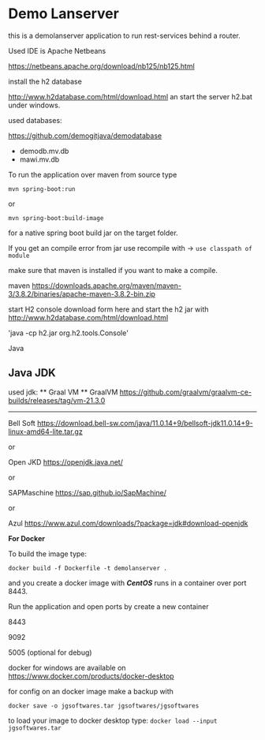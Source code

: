 Demo Lanserver
============================================================



this is a demolanserver application to 
run rest-services behind a router.



Used IDE is Apache Netbeans

https://netbeans.apache.org/download/nb125/nb125.html






install the h2 database

http://www.h2database.com/html/download.html
an start the server h2.bat under windows.



used databases:

https://github.com/demogitjava/demodatabase

- demodb.mv.db
- mawi.mv.db





To run the application over maven from source type

`mvn spring-boot:run`

or

`mvn spring-boot:build-image`

for a native spring boot build jar on the target folder.

If you get an compile error from jar use recompile with -> `use classpath of module`


make sure that maven is installed if you want to make a compile.

maven
https://downloads.apache.org/maven/maven-3/3.8.2/binaries/apache-maven-3.8.2-bin.zip



start H2 console
download form here and start the h2 jar with
http://www.h2database.com/html/download.html

'java -cp h2.jar org.h2.tools.Console'





Java 

Java JDK
----------------------------------------------

used jdk:
** Graal VM **
GraalVM
https://github.com/graalvm/graalvm-ce-builds/releases/tag/vm-21.3.0

----------------------------------------------


Bell Soft
https://download.bell-sw.com/java/11.0.14+9/bellsoft-jdk11.0.14+9-linux-amd64-lite.tar.gz


or

Open JKD
https://openjdk.java.net/

or

SAPMaschine
https://sap.github.io/SapMachine/

or

Azul
https://www.azul.com/downloads/?package=jdk#download-openjdk


**For Docker** 

To build the image type:

`docker build -f Dockerfile -t demolanserver .`

and you create a docker image with ***CentOS*** 
runs in a container over port 8443.






Run the application and open ports by create a new container

8443

9092

5005 (optional for debug)



docker for windows are available on
https://www.docker.com/products/docker-desktop

for config on an docker image make a backup with

`docker save -o jgsoftwares.tar jgsoftwares/jgsoftwares`


to load your image to docker desktop type:
`docker load --input jgsoftwares.tar`

